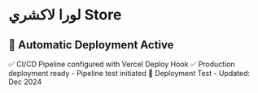 # لورا لاكشري Store

## 🚀 Automatic Deployment Active
✅ CI/CD Pipeline configured with Vercel Deploy Hook
✅ Production deployment ready - Pipeline test initiated
🔄 Deployment Test - Updated: Dec 2024

<!-- Deployment test: 2025-10-18 00:50:36 -->
